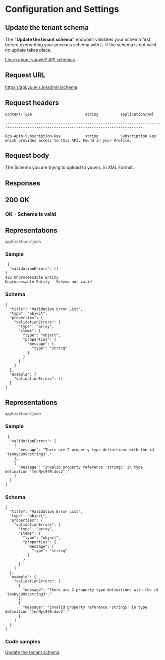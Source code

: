 # Configuration and Settings

## Update the tenant schema

The **"Update the tenant schema"** endpoint validates your schema first, before overwriting your previous schema with it. If the schema is not valid, no update takes place.


[Learn about yuuvis® API schemas](https://yuuvis.io/how-to/schema)

## Request URL

https://api.yuuvis.io/admin/schema

## Request headers

```
Content-Type                        string          application/xml

------------------------------------------------------------------------------------------------------------------------------------

Ocp-Apim-Subscription-Key           string          Subscription key which provides access to this API. Found in your Profile.

```

## Request body

The Schema you are trying to upload to yuuvis, in XML Format.

## Responses

## 200 OK

### OK - Schema is valid

## Representations

`application/json`

### Sample
```
 {
  "validationErrors": []
}
422 Unprocessable Entity
Unprocessable Entity - Schema not valid
```
### Schema
```
{
  "title": "Validation Error List",
  "type": "object",
  "properties": {
    "validationErrors": {
      "type": "array",
      "items": {
        "type": "object",
        "properties": {
          "message": {
            "type": "string"
          }
        }
      }
    }
  },
  "example": {
    "validationErrors": []
  }
}
```

## Representations

`application/json`

### Sample
```
 {
  "validationErrors": [
    {
      "message": "There are 2 property type definitions with the id 'tenNyc999:string3'."
    },
    {
      "message": "Invalid property reference 'string5' in type definition 'tenNyc999:doc2'."
    }
  ]
}
```
### Schema
```
{
  "title": "Validation Error List",
  "type": "object",
  "properties": {
    "validationErrors": {
      "type": "array",
      "items": {
        "type": "object",
        "properties": {
          "message": {
            "type": "string"
          }
        }
      }
    }
  },
  "example": {
    "validationErrors": [
      {
        "message": "There are 2 property type definitions with the id 'tenNyc999:string3'."
      },
      {
        "message": "Invalid property reference 'string5' in type definition 'tenNyc999:doc2'."
      }
    ]
  }
}
```


### Code samples


[Update the tenant schema](./Post-Schema-Update.html)
